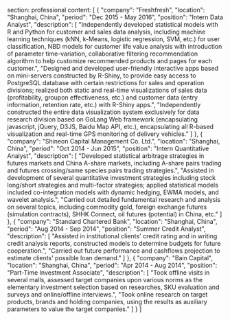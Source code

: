 section: professional
content: [
{
    "company": "Freshfresh",
    "location": "Shanghai, China",
    "period": "Dec 2015 - May 2016",
    "position": "Intern Data Analyst",
    "description": [
        "Independently developed statistical models with R and Python for customer and sales data analysis, including machine learning techniques (kNN, k-Means, logistic regression, SVM, etc.) for user classification, NBD models for customer life value analysis with introduction of parameter time-variation, collaborative filtering recommendation algorithm to help customize recommended products and pages for each customer.",
        "Designed and developed user-friendly interactive apps based on mini-servers constructed by R-Shiny, to provide easy access to PostgreSQL database with certain restrictions for sales and operation divisions; realized both static and real-time visualizations of sales data (profitability, groupon effectiveness, etc.) and customer data (entry information, retention rate, etc.) with R-Shiny apps.",
        "Independently constructed the entire data visualization system exclusively for data research division based on GoLang Web framework (encapsulating javascript, jQuery, D3JS, Baidu Map API, etc.), encapsulating all R-based visualization and real-time GPS monitoring of delivery vehicles."
    ]
},
{
    "company": "Shineon Capital Management Co. Ltd.",
    "location": "Shanghai, China",
    "period": "Oct 2014 - Jun 2015",
    "position": "Intern Quantitative Analyst",
    "description": [
        "Developed statistical arbitrage strategies in futures markets and China A-share markets, including A-share pairs trading and futures crossing/same species pairs trading strategies.",
        "Assisted in development of several quantitative investment strategies including stock long/short strategies and multi-factor strategies; applied statistical models included co-integration models with dynamic hedging, EWMA models, and wavelet analysis.",
        "Carried out detailed fundamental research and analysis on several topics, including commodity gold, foreign exchange futures (simulation contracts), SHHK Connect, oil futures (potential) in China, etc."
    ]
},
{
    "company": "Standard Chartered Bank",
    "location": "Shanghai, China",
    "period": "Aug 2014 - Sep 2014",
    "position": "Summer Credit Analyst",
    "description": [
        "Assisted in institutional clients' credit rating and in writing credit analysis reports, constructed models to determine budgets for future cooperation.",
        "Carried out future performance and cashflows projection to estimate clients' possible loan demand."
    ]
},
{
    "company": "Bain Capital",
    "location": "Shanghai, China",
    "period": "Apr 2014 - Aug 2014",
    "position": "Part-Time Investment Associate",
    "description": [
        "Took offline visits in several malls, assessed target companies upon various norms as the elementary investment selection based on researches, SKU evaluation and surveys and online/offline interviews.",
        "Took online research on target products, brands and holding companies, using the results as auxiliary parameters to value the target companies."
    ]
}
]